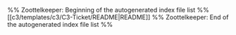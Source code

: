 %% Zoottelkeeper: Beginning of the autogenerated index file list  %%
 [[c3/templates/c3/C3-Ticket/README|README]]
%% Zoottelkeeper: End of the autogenerated index file list  %%

